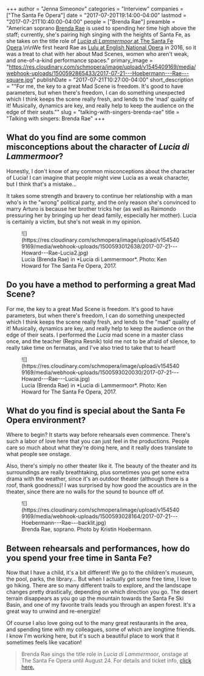 +++
author = "Jenna Simeonov"
categories = "Interview"
companies = ["The Santa Fe Opera"]
date = "2017-07-20T19:14:00-04:00"
lastmod = "2017-07-21T10:40:00-04:00"
people = ["Brenda Rae"]
preamble = "American soprano [Brenda Rae](/scene/people/brenda-rae/) is used to spending her time high above the staff; currently, she's pairing high singing with the heights of Santa Fe, as she takes on the title role of [*Lucia di Lammermoor* at The Santa Fe Opera](https://www.santafeopera.org/operas-and-ticketing/lucia-di-lammermoor).\n\nWe first heard Rae as [Lulu at English National Opera](/in-review-lulu-at-eno/) in 2016, so it was a treat to chat with her about Mad Scenes, women who aren't weak, and one-of-a-kind performance spaces."
primary_image = "https://res.cloudinary.com/schmopera/image/upload/v1545409169/media/webhook-uploads/1500592865433/2017-07-21---Hoebermann---Rae---square.jpg"
publishDate = "2017-07-21T10:27:00-04:00"
short_description = "&quot;For me, the key to a great Mad Scene is freedom. It&#039;s good to have parameters, but when there&#039;s freedom, I can do something unexpected which I think keeps the scene really fresh, and lends to the &#039;mad&#039; quality of it! Musically, dynamics are key, and really help to keep the audience on the edge of their seats.&quot;"
slug = "talking-with-singers-brenda-rae"
title = "Talking with singers: Brenda Rae"
+++

## What do you find are some common misconceptions about the character of *Lucia di Lammermoor*?

Honestly, I don't know of any common misconceptions about the character of Lucia! I can imagine that people might view Lucia as a weak character, but I think that's a mistake... 

It takes some strength and bravery to continue her relationship with a man who's in the "wrong" political party, and the only reason she's convinced to marry Arturo is because her brother tricks her (as well as Raimondo pressuring her by bringing up her dead family, especially her mother). Lucia is certainly a victim, but she's not weak in my opinion.

<figure data-type="image">
![](https://res.cloudinary.com/schmopera/image/upload/v1545409169/media/webhook-uploads/1500593012638/2017-07-21---Howard---Rae-Lucia2.jpg)
<figcaption>Lucia (Brenda Rae) in *Lucia di Lammermoor*. Photo: Ken Howard for The Santa Fe Opera, 2017.</figcaption>
</figure>

## Do you have a method to performing a great Mad Scene?

For me, the key to a great Mad Scene is freedom. It's good to have parameters, but when there's freedom, I can do something unexpected which I think keeps the scene really fresh, and lends to the "mad" quality of it! Musically, dynamics are key, and really help to keep the audience on the edge of their seats. I performed the *Lucia* mad scene in a master class once, and the teacher (Regina Resnik) told me not to be afraid of silence, to really take time on fermatas, and I've also tried to take that to heart!

<figure data-type="image">
![](https://res.cloudinary.com/schmopera/image/upload/v1545409169/media/webhook-uploads/1500593020030/2017-07-21---Howard---Rae---Lucia.jpg)
<figcaption>Lucia (Brenda Rae) in *Lucia di Lammermoor*. Photo: Ken Howard for The Santa Fe Opera, 2017.</figcaption>
</figure>


## What do you find is special about the Santa Fe Opera environment?

Where to begin? It starts way before rehearsals even commence. There's such a labor of love here that you can just feel in the productions. People care so much about what they're doing here, and it really does translate to what people see onstage. 

Also, there's simply no other theater like it. The beauty of the theater and its surroundings are really breathtaking, plus sometimes you get some extra drama with the weather, since it's an outdoor theater (although there is a roof, thank goodness)! I was surprised by how good the acoustics are in the theater, since there are no walls for the sound to bounce off of. 

<figure data-type="image">
![](https://res.cloudinary.com/schmopera/image/upload/v1545409169/media/webhook-uploads/1500593028164/2017-07-21---Hoebermann---Rae---backlit.jpg)
<figcaption>Brenda Rae, soprano. Photo by Kristin Hoebermann.</figcaption>
</figure>

## Between rehearsals and performances, how do you spend your free time in Santa Fe?

Now that I have a child, it's a bit different! We go to the children's museum, the pool, parks, the library... But when I actually get some free time, I love to go hiking. There are so many different trails to explore, and the landscape changes pretty drastically, depending on which direction you go. The desert terrain disappears as you go up the mountain towards the Santa Fe Ski Basin, and one of my favorite trails leads you through an aspen forest. It's a great way to unwind and re-energize! 

Of course I also love going out to the many great restaurants in the area, and spending time with my colleagues, some of which are longtime friends. I know I'm working here, but it's such a beautiful place to work that it sometimes feels like vacation!

>Brenda Rae sings the title role in *Lucia di Lammermoor*, onstage at The Santa Fe Opera until August 24. For details and ticket info, [click here.](https://www.santafeopera.org/operas-and-ticketing/lucia-di-lammermoor)
